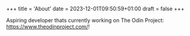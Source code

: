 +++
title = 'About'
date = 2023-12-01T09:50:59+01:00
draft = false
+++

Aspiring developer thats currently working on The Odin Project: https://www.theodinproject.com/!
